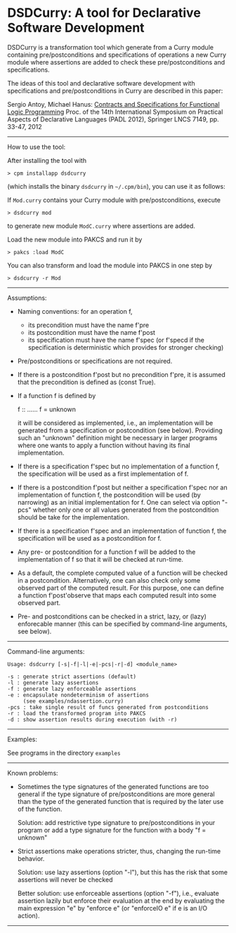 DSDCurry: A tool for Declarative Software Development
=====================================================

DSDCurry is a transformation tool which generate from a Curry module
containing pre/postconditions and specifications of operations
a new Curry module where assertions are added to check
these pre/postconditions and specifications.

The ideas of this tool and declarative software development
with specifications and pre/postconditions in Curry are
described in this paper:

Sergio Antoy, Michael Hanus:
[Contracts and Specifications for Functional Logic Programming](http://dx.doi.org/10.1007/978-3-642-27694-1_4)
Proc. of the 14th International Symposium on Practical Aspects of
Declarative Languages (PADL 2012),
Springer LNCS 7149, pp. 33-47, 2012

------------------------------------------------------------------------
How to use the tool:

After installing the tool with

    > cpm installapp dsdcurry

(which installs the binary `dsdcurry` in `~/.cpm/bin`),
you can use it as follows:

If `Mod.curry` contains your Curry module with pre/postconditions, execute

    > dsdcurry mod

to generate new module `ModC.curry` where assertions are added.

Load the new module into PAKCS and run it by

    > pakcs :load ModC

You can also transform and load the module into PAKCS in one step by

    > dsdcurry -r Mod

------------------------------------------------------------------------
Assumptions:

- Naming conventions: for an operation f,
  * its precondition must have the name f'pre
  * its postcondition must have the name f'post
  * its specification must have the name f'spec (or f'specd if the
    specification is deterministic which provides for stronger checking)

- Pre/postconditions or specifications are not required.

- If there is a postcondition f'post but no precondition f'pre,
  it is assumed that the precondition is defined as (const True).

- If a function f is defined by

   f :: ...<some type>...
   f = unknown

  it will be considered as implemented, i.e., an implementation
  will be generated from a specification or postcondition (see below).
  Providing such an "unknown" definition might be necessary
  in larger programs where one wants to apply a function
  without having its final implementation.

- If there is a specification f'spec but no implementation of a function f,
  the specification will be used as a first implementation of f.

- If there is a postcondition f'post but neither a specification f'spec
  nor an implementation of function f, the postcondition will be used
  (by narrowing) as an initial implementation for f.
  One can select via option "-pcs" whether only one or all values
  generated from the postcondition should be take for the implementation.

- If there is a specification f'spec and an implementation of function f,
  the specification will be used as a postcondition for f.

- Any pre- or postcondition for a function f will be added to the
  implementation of f so that it will be checked at run-time.

- As a default, the complete computed value of a function will be
  checked in a postcondition. Alternatively, one can also check
  only some observed part of the computed result. For this purpose,
  one can define a function f'post'observe that maps each computed
  result into some observed part.

- Pre- and postconditions can be checked in a strict, lazy, or
  (lazy) enforecable manner (this can be specified by command-line
  arguments, see below).

------------------------------------------------------------------------
Command-line arguments:

    Usage: dsdcurry [-s|-f|-l|-e|-pcs|-r|-d] <module_name>
    
    -s : generate strict assertions (default)
    -l : generate lazy assertions
    -f : generate lazy enforceable assertions
    -e : encapsulate nondeterminism of assertions
         (see examples/ndassertion.curry)
    -pcs : take single result of funcs generated from postconditions
    -r : load the transformed program into PAKCS
    -d : show assertion results during execution (with -r)

------------------------------------------------------------------------
Examples:

See programs in the directory `examples`

------------------------------------------------------------------------
Known problems:

- Sometimes the type signatures of the generated functions
  are too general if the type signature of pre/postconditions are more
  general than the type of the generated function that is required by
  the later use of the function.

  Solution: add restrictive type signature to pre/postconditions in
            your program or add a type signature for the function
            with a body "f = unknown"

- Strict assertions make operations stricter, thus, changing the run-time
  behavior.

  Solution: use lazy assertions (option "-l"), but this has the risk
            that some assertions will never be checked

  Better solution: use enforceable assertions (option "-f"), i.e.,
    evaluate assertion lazily but enforce their evaluation at the
    end by evaluating the main expression "e" by "enforce e"
    (or "enforceIO e" if e is an I/O action).

------------------------------------------------------------------------
